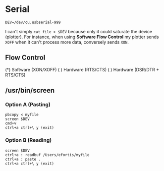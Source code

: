 # Serial

```shell
DEV=/dev/cu.usbserial-999
```

I can't simply `cat file > $DEV` because only it could saturate the device
(plotter). For instance, when using **Software Flow Control** my plotter
sends `XOFF` when it can't process more data, conversely sends `XON`.


## Flow Control
(*) Software (XON/XOFF)
( ) Hardware (RTS/CTS)
( ) Hardware (DSR/DTR + RTS/CTS)


## /usr/bin/screen
### Option A (Pasting)
```shell
pbcopy < myfile
screen $DEV
cmd+v
ctrl+a ctrl+\ y (exit)
```

### Option B (Reading)
```shell
screen $DEV 
ctrl+a : readbuf /Users/efortis/myfile
ctrl+a : paste .
ctrl+a ctrl+\ y (exit)
```
